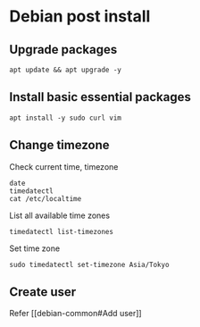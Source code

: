 # Debian post install

## Upgrade packages
```
apt update && apt upgrade -y
```
## Install basic essential packages
```
apt install -y sudo curl vim
```
## Change timezone
Check current time, timezone
```
date
timedatectl
cat /etc/localtime
```
List all available time zones
```
timedatectl list-timezones
```
Set time zone
```
sudo timedatectl set-timezone Asia/Tokyo
```
## Create user

Refer [[debian-common#Add user]]